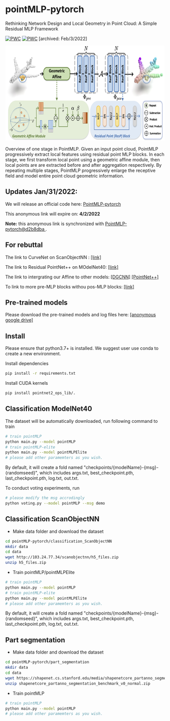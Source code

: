 # pointMLP-pytorch
Rethinking Network Design and Local Geometry in Point Cloud: A Simple Residual MLP Framework

[![PWC](https://img.shields.io/endpoint.svg?url=https://paperswithcode.com/badge/rethinking-network-design-and-local-geometry/3d-point-cloud-classification-on-modelnet40)](https://paperswithcode.com/sota/3d-point-cloud-classification-on-modelnet40?p=rethinking-network-design-and-local-geometry)
[![PWC](https://img.shields.io/endpoint.svg?url=https://paperswithcode.com/badge/rethinking-network-design-and-local-geometry/3d-point-cloud-classification-on-scanobjectnn)](https://paperswithcode.com/sota/3d-point-cloud-classification-on-scanobjectnn?p=rethinking-network-design-and-local-geometry)
[archived: Feb/3/2022]

<div align="center">
  <img src="overview.png" width="650px" height="300px">
</div>

Overview of one stage in PointMLP. Given an input point cloud, PointMLP progressively extract local features using residual point MLP blocks. In each stage, we first transform local point using a geometric affine module, then local points are are extracted before and after aggregation respectively. By repeating multiple stages, PointMLP progressively enlarge the receptive field and model entire point cloud geometric information.

## Updates Jan/31/2022:

We will release an official code here: [PointMLP-pytorch](https://github.com/13952522076/pointMLP-pytorch)

This anonymous link will expire on: **4/2/2022**

**Note:** this anonymous link is synchronized with [PointMLP-pytorch@d2b8dba
](https://github.com/13952522076/pointMLP-pytorch/tree/d2b8dbaa06eb6176b222dcf2ad248f8438582026).


## For rebuttal


The link to CurveNet on ScanObjectNN : [[link]](https://drive.google.com/drive/folders/1u02_2aK6hfT3Ds81vtd4wv3n3tFGQ3bX?usp=sharing)

The link to Residual PointNet++ on MOdelNet40: [[link]](https://drive.google.com/drive/folders/1klIpv2QLTVhDWusfQCAMXq-DkYawr-yA?usp=sharing)

The link to intergrating our Affine to other models: [[DGCNN]](https://drive.google.com/drive/folders/1qDkCKVtF-QXrDceBKAvcoZ4mv9vTaYnR?usp=sharing) [[PointNet++]](https://drive.google.com/drive/folders/1jPfB_8xJjkCQfdRAsL1u6FfABpfFKEC9?usp=sharing)

To link to more pre-MLP blocks withou pos-MLP blocks: [[link]](https://drive.google.com/drive/folders/1KORIIUZmEJ3FHKPeKj-p8u9m7o5DKnmQ?usp=sharing)


## Pre-trained models

Please download the pre-trained models and log files here: [[anonymous google drive]](https://drive.google.com/drive/folders/1Jn9HNpPsrq-1XqSmOUtw4cwPMjsIiIpz?usp=sharing)


## Install
Please ensure that python3.7+ is installed. We suggest user use conda to create a new environment.

Install dependencies
```bash
pip install -r requirements.txt
```

Install CUDA kernels
```bash
pip install pointnet2_ops_lib/.
```

## Classification ModelNet40
The dataset will be automatically downloaded, run following command to train
```bash
# train pointMLP
python main.py --model pointMLP
# train pointMLP-elite
python main.py --model pointMLPElite
# please add other paramemters as you wish.
```
By default, it will create a fold named "checkpoints/{modelName}-{msg}-{randomseed}", which includes args.txt, best_checkpoint.pth, last_checkpoint.pth, log.txt, out.txt.

To conduct voting experiments, run
```bash
# please modify the msg accrodingly
python voting.py --model pointMLP --msg demo
```


## Classification ScanObjectNN

- Make data folder and download the dataset
```bash
cd pointMLP-pytorch/classification_ScanObjectNN
mkdir data
cd data
wget http://103.24.77.34/scanobjectnn/h5_files.zip
unzip h5_files.zip
```

- Train pointMLP/pointMLPElite 
```bash
# train pointMLP
python main.py --model pointMLP
# train pointMLP-elite
python main.py --model pointMLPElite
# please add other paramemters as you wish.
```
By default, it will create a fold named "checkpoints/{modelName}-{msg}-{randomseed}", which includes args.txt, best_checkpoint.pth, last_checkpoint.pth, log.txt, out.txt.


## Part segmentation

- Make data folder and download the dataset
```bash
cd pointMLP-pytorch/part_segmentation
mkdir data
cd data
wget https://shapenet.cs.stanford.edu/media/shapenetcore_partanno_segmentation_benchmark_v0_normal.zip --no-check-certificate
unzip shapenetcore_partanno_segmentation_benchmark_v0_normal.zip
```

- Train pointMLP
```bash
# train pointMLP
python main.py --model pointMLP
# please add other paramemters as you wish.
```

